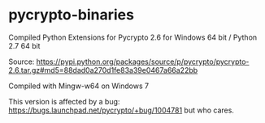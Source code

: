 pycrypto-binaries
=================

Compiled Python Extensions for Pycrypto 2.6 for Windows 64 bit / Python 2.7 64 bit

Source: https://pypi.python.org/packages/source/p/pycrypto/pycrypto-2.6.tar.gz#md5=88dad0a270d1fe83a39e0467a66a22bb  

Compiled with Mingw-w64 on Windows 7  

This version is affected by a bug: https://bugs.launchpad.net/pycrypto/+bug/1004781 but who cares.
